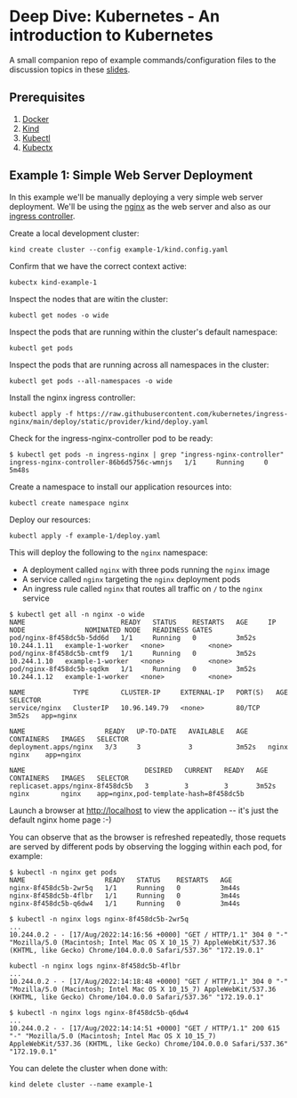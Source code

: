 # Deep Dive: Kubernetes - An introduction to Kubernetes

A small companion repo of example commands/configuration files to the discussion topics in these [slides](https://docs.google.com/presentation/d/13mcBvxM4azH3fgWAH0OtBqwaw3CJ0adKQwGg0_VtRYA/edit?usp=sharing).

## Prerequisites

1. [Docker](https://www.docker.com/products/docker-desktop/)
2. [Kind](https://kind.sigs.k8s.io/)
4. [Kubectl](https://kubernetes.io/docs/tasks/tools/)
5. [Kubectx](https://github.com/ahmetb/kubectx/)

## Example 1: Simple Web Server Deployment

In this example we'll be manually deploying a very simple web server deployment.  We'll be using the [nginx](https://www.nginx.com/) as the web server and also as our [ingress controller](https://docs.nginx.com/nginx-ingress-controller/).

Create a local development cluster:

```
kind create cluster --config example-1/kind.config.yaml
```

Confirm that we have the correct context active:

```
kubectx kind-example-1
```

Inspect the nodes that are witin the cluster:

```
kubectl get nodes -o wide
```

Inspect the pods that are running within the cluster's default namespace:

```
kubectl get pods
```

Inspect the pods that are running across all namespaces in the cluster:

```
kubectl get pods --all-namespaces -o wide
```

Install the nginx ingress controller:

```
kubectl apply -f https://raw.githubusercontent.com/kubernetes/ingress-nginx/main/deploy/static/provider/kind/deploy.yaml
```

Check for the ingress-nginx-controller pod to be ready:

```
$ kubectl get pods -n ingress-nginx | grep "ingress-nginx-controller" 
ingress-nginx-controller-86b6d5756c-wmnjs   1/1     Running     0          5m48s
```

Create a namespace to install our application resources into:

```
kubectl create namespace nginx
```

Deploy our resources:

```
kubectl apply -f example-1/deploy.yaml
```

This will deploy the following to the `nginx` namespace:

* A deployment called `nginx` with three pods running the `nginx` image
* A service called `nginx` targeting the `nginx` deployment pods
* An ingress rule called `nginx` that routes all traffic on `/` to the `nginx` service

```
$ kubectl get all -n nginx -o wide
NAME                        READY   STATUS    RESTARTS   AGE     IP            NODE               NOMINATED NODE   READINESS GATES
pod/nginx-8f458dc5b-5dd6d   1/1     Running   0          3m52s   10.244.1.11   example-1-worker   <none>           <none>
pod/nginx-8f458dc5b-cmtf9   1/1     Running   0          3m52s   10.244.1.10   example-1-worker   <none>           <none>
pod/nginx-8f458dc5b-sqdkm   1/1     Running   0          3m52s   10.244.1.12   example-1-worker   <none>           <none>

NAME            TYPE        CLUSTER-IP     EXTERNAL-IP   PORT(S)   AGE     SELECTOR
service/nginx   ClusterIP   10.96.149.79   <none>        80/TCP    3m52s   app=nginx

NAME                    READY   UP-TO-DATE   AVAILABLE   AGE     CONTAINERS   IMAGES   SELECTOR
deployment.apps/nginx   3/3     3            3           3m52s   nginx        nginx    app=nginx

NAME                              DESIRED   CURRENT   READY   AGE     CONTAINERS   IMAGES   SELECTOR
replicaset.apps/nginx-8f458dc5b   3         3         3       3m52s   nginx        nginx    app=nginx,pod-template-hash=8f458dc5b
```

Launch a browser at [http://localhost](http://localhost) to view the application -- it's just the default nginx home page :-)

You can observe that as the browser is refreshed repeatedly, those requets are served by different pods by observing the logging within each pod, for example:

```
$ kubectl -n nginx get pods
NAME                    READY   STATUS    RESTARTS   AGE
nginx-8f458dc5b-2wr5q   1/1     Running   0          3m44s
nginx-8f458dc5b-4flbr   1/1     Running   0          3m44s
nginx-8f458dc5b-q6dw4   1/1     Running   0          3m44s
```

```
$ kubectl -n nginx logs nginx-8f458dc5b-2wr5q
...
10.244.0.2 - - [17/Aug/2022:14:16:56 +0000] "GET / HTTP/1.1" 304 0 "-" "Mozilla/5.0 (Macintosh; Intel Mac OS X 10_15_7) AppleWebKit/537.36 (KHTML, like Gecko) Chrome/104.0.0.0 Safari/537.36" "172.19.0.1"
```

```
kubectl -n nginx logs nginx-8f458dc5b-4flbr
...
10.244.0.2 - - [17/Aug/2022:14:18:48 +0000] "GET / HTTP/1.1" 304 0 "-" "Mozilla/5.0 (Macintosh; Intel Mac OS X 10_15_7) AppleWebKit/537.36 (KHTML, like Gecko) Chrome/104.0.0.0 Safari/537.36" "172.19.0.1"
```

```
$ kubectl -n nginx logs nginx-8f458dc5b-q6dw4
...
10.244.0.2 - - [17/Aug/2022:14:14:51 +0000] "GET / HTTP/1.1" 200 615 "-" "Mozilla/5.0 (Macintosh; Intel Mac OS X 10_15_7) AppleWebKit/537.36 (KHTML, like Gecko) Chrome/104.0.0.0 Safari/537.36" "172.19.0.1"
```

You can delete the cluster when done with:

```
kind delete cluster --name example-1
```
